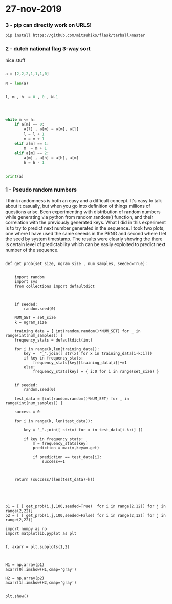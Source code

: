 # 27-nov-2019

### 3 - pip can directly work on URLS!

```bash
pip install https://github.com/mitsuhiko/flask/tarball/master
```

### 2 - dutch national flag 3-way sort

nice stuff

```python

a = [2,2,2,1,1,1,0]

N = len(a)


l, m , h  = 0 , 0 , N-1




while m <= h:
    if a[m] == 0:
        a[l] , a[m] = a[m], a[l]
        l = l + 1
        m = m + 1
    elif a[m] == 1:
        m  = m + 1
    elif a[m] == 2:
        a[m] , a[h] = a[h], a[m]
        h = h - 1


print(a)
```


### 1 - Pseudo random numbers

I think randomness is both an easy and a difficult concept. It's easy to talk about it casually, but when you go into definition of things millions of questions arise. Been experimenting with distribution of random numbers while generating via python from random.random() function, and their correlation with the previously generated keys. What I did in this experiment is to try to predict next number generated in the sequence. I took two plots, one where I have used the same seeeds in the PRNG and second where I let the seed by system timestamp. The results were clearly showing the there is certain level of predictability which can be easily exploited to predict next number of the sequence.

```python3

def get_prob(set_size, ngram_size , num_samples, seeded=True):


    import random
    import sys
    from collections import defaultdict



    if seeded:
        random.seed(0)

    NUM_SET = set_size
    k = ngram_size

    training_data = [ int(random.random()*NUM_SET) for _ in range(int(num_samples)) ]
    frequency_stats = defaultdict(int)

    for i in range(k,len(training_data)):
        key =  "_".join([ str(x) for x in training_data[i-k:i]]) 
        if key in frequency_stats:
            frequency_stats[key][training_data[i]]+=1
        else:
            frequency_stats[key] = { i:0 for i in range(set_size) } 


    if seeded:
        random.seed(0)

    test_data = [int(random.random()*NUM_SET) for _ in range(int(num_samples)) ]

    success = 0

    for i in range(k, len(test_data)):

        key = "_".join([ str(x) for x in test_data[i-k:i] ])

        if key in frequency_stats:
            m = frequency_stats[key]
            prediction = max(m,key=m.get)

            if prediction == test_data[i]:
                success+=1



    return (success/(len(test_data)-k))




        
p1 = [ [ get_prob(i,j,100,seeded=True)  for i in range(2,12)] for j in range(2,22)]
p2 = [ [ get_prob(i,j,100,seeded=False) for i in range(2,12)] for j in range(2,22)]

import numpy as np
import matplotlib.pyplot as plt


f, axarr = plt.subplots(1,2)



H1 = np.array(p1)
axarr[0].imshow(H1,cmap='gray')

H2 = np.array(p2)
axarr[1].imshow(H2,cmap='gray')


plt.show()
```
